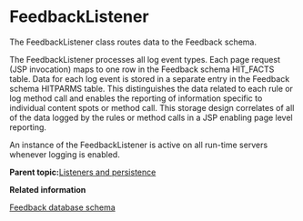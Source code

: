 # FeedbackListener

The FeedbackListener class routes data to the Feedback schema.

The FeedbackListener processes all log event types. Each page request \(JSP invocation\) maps to one row in the Feedback schema HIT\_FACTS table. Data for each log event is stored in a separate entry in the Feedback schema HITPARMS table. This distinguishes the data related to each rule or log method call and enables the reporting of information specific to individual content spots or method call. This storage design correlates of all of the data logged by the rules or method calls in a JSP enabling page level reporting.

An instance of the FeedbackListener is active on all run-time servers whenever logging is enabled.

**Parent topic:**[Listeners and persistence](../pzn/pzn_log_listeners.md)

**Related information**  


[Feedback database schema](../pzn/pzn_feedback_db_schema.md)

